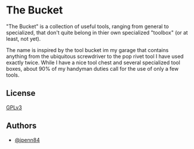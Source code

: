 # The Bucket

"The Bucket" is a collection of useful tools, ranging from general to specialized, that don't quite belong in thier own specialized "toolbox" (or at least, not yet).

The name is inspired by the tool bucket im my garage that contains anything from the ubiquitous screwdriver to the pop rivet tool I have used exactly twice. While I have a nice tool chest and several specialized tool boxes, about 90% of my handyman duties call for the use of only a few tools.

## License

[GPLv3](https://www.gnu.org/licenses/gpl-3.0.en.html)

## Authors

- [@jpenn84](https://github.com/jpenn84)
